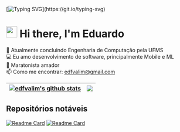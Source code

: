 
[![Typing SVG](https://readme-typing-svg.herokuapp.com?font=Courier+new&color=%23808080&size=40&width=800&duration=6969&lines=Welcome+to+my+profile!)](https://git.io/typing-svg)
# <img src="https://raw.githubusercontent.com/iampavangandhi/iampavangandhi/master/gifs/Hi.gif" width="30px"> Hi there, I'm Eduardo


:school: Atualmente concluindo Engenharia de Computação pela UFMS</br>
:computer: Eu amo desenvolvimento de software, principalmente Mobile e ML</br>
:runner: Maratonista amador</br>
:mailbox: Como me encontrar: <a href="mailto:edfvalim@gmail.com">edfvalim@gmail.com</a>

| <a href="https://github.com/edfvalim/github-readme-stats"><img align="center" src="https://github-readme-stats.vercel.app/api?username=edfvalim&theme=github_dark&hide=contribs,issues&show_icons=true&hide_border=true" alt="edfvalim's github stats" /></a> | <a href="https://github.com/edfvalim/github-readme-stats"><img align="center" src="https://github-readme-stats.vercel.app/api/top-langs/?username=edfvalim&theme=github_dark&layout=compact&hide_border=true" /></a> |
| ------------- | ------------- |

## Repositórios notáveis
[![Readme Card](https://github-readme-stats.vercel.app/api/pin/?username=edfvalim&repo=Breeze8051&theme=github_dark)](https://github.com/edfvalim/BLCharger)
[![Readme Card](https://github-readme-stats.vercel.app/api/pin/?username=edfvalim&repo=BLCharger&theme=github_dark)](https://github.com/kevinfengcs88/crud-list)

